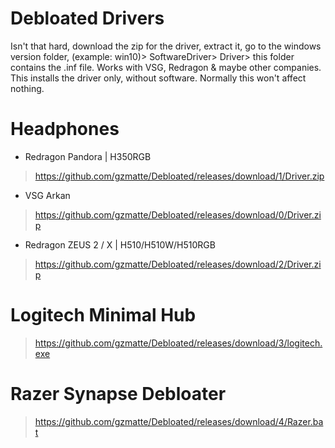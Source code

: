 # Debloated Drivers
Isn't that hard, download the zip for the driver, extract it, go to the windows version folder, (example: win10)> SoftwareDriver> Driver> this folder contains the .inf file.
Works with VSG, Redragon & maybe other companies.
This installs the driver only, without software. Normally this won't affect nothing.

# Headphones
- Redragon Pandora | H350RGB
> https://github.com/gzmatte/Debloated/releases/download/1/Driver.zip

- VSG Arkan
> https://github.com/gzmatte/Debloated/releases/download/0/Driver.zip

- Redragon ZEUS 2 / X  |  H510/H510W/H510RGB
> https://github.com/gzmatte/Debloated/releases/download/2/Driver.zip

# Logitech Minimal Hub
> https://github.com/gzmatte/Debloated/releases/download/3/logitech.exe

# Razer Synapse Debloater
> https://github.com/gzmatte/Debloated/releases/download/4/Razer.bat
